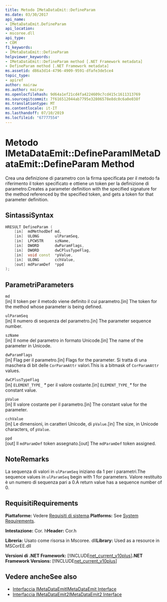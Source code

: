 ```yaml
---
title: Metodo IMetaDataEmit::DefineParam
ms.date: 03/30/2017
api_name:
- IMetaDataEmit.DefineParam
api_location:
- mscoree.dll
api_type:
- COM
f1_keywords:
- IMetaDataEmit::DefineParam
helpviewer_keywords:
- IMetaDataEmit::DefineParam method [.NET Framework metadata]
- DefineParam method [.NET Framework metadata]
ms.assetid: d86a3d14-4796-4909-9591-dfafe3de5ce4
topic_type:
- apiref
author: mairaw
ms.author: mairaw
ms.openlocfilehash: 9d64a1ef21cd4fa4224609c7cd415c1611313769
ms.sourcegitcommit: 7f616512044ab7795e32806578e8dc0c6a0e038f
ms.translationtype: MT
ms.contentlocale: it-IT
ms.lasthandoff: 07/10/2019
ms.locfileid: "67777554"
---
```

# <a name="imetadataemitdefineparam-method"></a><span data-ttu-id="ff91e-102">Metodo IMetaDataEmit::DefineParam</span><span class="sxs-lookup"><span data-stu-id="ff91e-102">IMetaDataEmit::DefineParam Method</span></span>
<span data-ttu-id="ff91e-103">Crea una definizione di parametro con la firma specificata per il metodo fa riferimento il token specificato e ottiene un token per la definizione di parametro.</span><span class="sxs-lookup"><span data-stu-id="ff91e-103">Creates a parameter definition with the specified signature for the method referenced by the specified token, and gets a token for that parameter definition.</span></span>  
  
## <a name="syntax"></a><span data-ttu-id="ff91e-104">Sintassi</span><span class="sxs-lookup"><span data-stu-id="ff91e-104">Syntax</span></span>  
  
```cpp  
HRESULT DefineParam (  
    [in]  mdMethodDef md,   
    [in]  ULONG       ulParamSeq,   
    [in]  LPCWSTR     szName,   
    [in]  DWORD       dwParamFlags,   
    [in]  DWORD       dwCPlusTypeFlag,   
    [in]  void const  *pValue,  
    [in]  ULONG       cchValue,   
    [out] mdParamDef  *ppd   
);  
```  
  
## <a name="parameters"></a><span data-ttu-id="ff91e-105">Parametri</span><span class="sxs-lookup"><span data-stu-id="ff91e-105">Parameters</span></span>  
 `md`  
 <span data-ttu-id="ff91e-106">[in] Il token per il metodo viene definito il cui parametro.</span><span class="sxs-lookup"><span data-stu-id="ff91e-106">[in] The token for the method whose parameter is being defined.</span></span>  
  
 `ulParamSeq`  
 <span data-ttu-id="ff91e-107">[in] Il numero di sequenza del parametro.</span><span class="sxs-lookup"><span data-stu-id="ff91e-107">[in] The parameter sequence number.</span></span>  
  
 `szName`  
 <span data-ttu-id="ff91e-108">[in] Il nome del parametro in formato Unicode.</span><span class="sxs-lookup"><span data-stu-id="ff91e-108">[in] The name of the parameter in Unicode.</span></span>  
  
 `dwParamFlags`  
 <span data-ttu-id="ff91e-109">[in] Flag per il parametro.</span><span class="sxs-lookup"><span data-stu-id="ff91e-109">[in] Flags for the parameter.</span></span> <span data-ttu-id="ff91e-110">Si tratta di una maschera di bit delle `CorParamAttr` valori.</span><span class="sxs-lookup"><span data-stu-id="ff91e-110">This is a bitmask of `CorParamAttr` values.</span></span>  
  
 `dwCPlusTypeFlag`  
 <span data-ttu-id="ff91e-111">[in] `ELEMENT_TYPE_` *\** per il valore costante.</span><span class="sxs-lookup"><span data-stu-id="ff91e-111">[in] `ELEMENT_TYPE_`*\** for the constant value.</span></span>  
  
 `pValue`  
 <span data-ttu-id="ff91e-112">[in] Il valore costante per il parametro.</span><span class="sxs-lookup"><span data-stu-id="ff91e-112">[in] The constant value for the parameter.</span></span>  
  
 `cchValue`  
 <span data-ttu-id="ff91e-113">[in] Le dimensioni, in caratteri Unicode, di `pValue`.</span><span class="sxs-lookup"><span data-stu-id="ff91e-113">[in] The size, in Unicode characters, of `pValue`.</span></span>  
  
 `ppd`  
 <span data-ttu-id="ff91e-114">[out] Il `mdParamDef` token assegnato.</span><span class="sxs-lookup"><span data-stu-id="ff91e-114">[out] The `mdParamDef` token assigned.</span></span>  
  
## <a name="remarks"></a><span data-ttu-id="ff91e-115">Note</span><span class="sxs-lookup"><span data-stu-id="ff91e-115">Remarks</span></span>  
 <span data-ttu-id="ff91e-116">La sequenza di valori in `ulParamSeq` iniziano da 1 per i parametri.</span><span class="sxs-lookup"><span data-stu-id="ff91e-116">The sequence values in `ulParamSeq` begin with 1 for parameters.</span></span> <span data-ttu-id="ff91e-117">Valore restituito è un numero di sequenza pari a 0.</span><span class="sxs-lookup"><span data-stu-id="ff91e-117">A return value has a sequence number of 0.</span></span>  
  
## <a name="requirements"></a><span data-ttu-id="ff91e-118">Requisiti</span><span class="sxs-lookup"><span data-stu-id="ff91e-118">Requirements</span></span>  
 <span data-ttu-id="ff91e-119">**Piattaforme:** Vedere [Requisiti di sistema](../../../../docs/framework/get-started/system-requirements.md).</span><span class="sxs-lookup"><span data-stu-id="ff91e-119">**Platforms:** See [System Requirements](../../../../docs/framework/get-started/system-requirements.md).</span></span>  
  
 <span data-ttu-id="ff91e-120">**Intestazione:** Cor. h</span><span class="sxs-lookup"><span data-stu-id="ff91e-120">**Header:** Cor.h</span></span>  
  
 <span data-ttu-id="ff91e-121">**Libreria:** Usato come risorsa in Mscoree. dll</span><span class="sxs-lookup"><span data-stu-id="ff91e-121">**Library:** Used as a resource in MSCorEE.dll</span></span>  
  
 <span data-ttu-id="ff91e-122">**Versioni di .NET Framework:** [!INCLUDE[net_current_v10plus](../../../../includes/net-current-v10plus-md.md)]</span><span class="sxs-lookup"><span data-stu-id="ff91e-122">**.NET Framework Versions:** [!INCLUDE[net_current_v10plus](../../../../includes/net-current-v10plus-md.md)]</span></span>  
  
## <a name="see-also"></a><span data-ttu-id="ff91e-123">Vedere anche</span><span class="sxs-lookup"><span data-stu-id="ff91e-123">See also</span></span>

- [<span data-ttu-id="ff91e-124">Interfaccia IMetaDataEmit</span><span class="sxs-lookup"><span data-stu-id="ff91e-124">IMetaDataEmit Interface</span></span>](../../../../docs/framework/unmanaged-api/metadata/imetadataemit-interface.md)
- [<span data-ttu-id="ff91e-125">Interfaccia IMetaDataEmit2</span><span class="sxs-lookup"><span data-stu-id="ff91e-125">IMetaDataEmit2 Interface</span></span>](../../../../docs/framework/unmanaged-api/metadata/imetadataemit2-interface.md)
